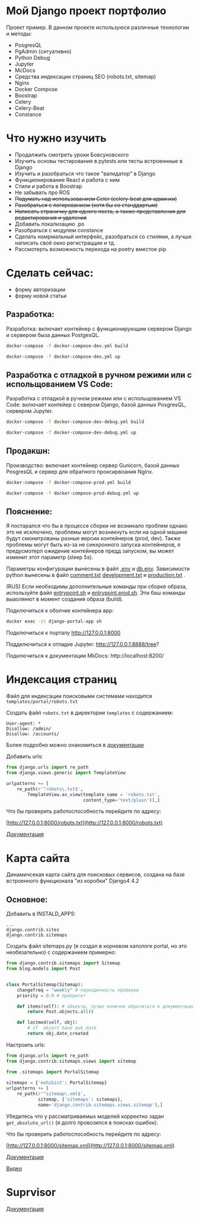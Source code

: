 # Мой Django проект портфолио
Проект пример. В данном проекте используюся различные технологии и методы:
- PosgresQL
- PgAdmin (ситуативно)
- Python Debug
- Jupyter
- McDocs
- Средства индексации страниц SEO (robots.txt, sitemap)
- Nginx
- Docker Compose
- Boostrap
- Celery
- Celery-Beat
- Constance


# Что нужно изучить
- Продалжить смотреть уроки Бовсуновского
- Изучить основы тестирования в pytests или тесты встроеннные в Django
- Изучить и разобраться что такое "валидатор" в Django
- Функционирование React и работа с ним
- Стили и работа в Boostrap
- Не забывать про ROS
- ~~Подумать над использованием Celer (celery-beat для админки)~~
- ~~Разобраться с логированием (хотя бы со станддартым)~~
- ~~Написать страничку для одного поста, а также представления для редактирования и удаления~~
- Добавить локализацию .po
- Разобраться с модулем constance
- Сделать номрмальный интерфейс, разобраться со стилями, а лучше написать своё окно регистрацции и тд.
- Рассмотерть возможность перехода на poetry вместое pip

# Сделать сейчас:
- форму авторизации
- форму новой статьи 

## Разработка: 

Разработка: включает контейнер с функционирующим сервером Django и сервером быза данных PostgesQL.

```bash
docker-compose -f docker-compose-dev.yml build
```

```bash
docker-compose -f docker-compose-dev.yml up
```

## Разработка с отладкой в ручном режими или с испольщованием VS Code:
Разработка с отладкой в ручном режими или с испольщованием VS Code: включает контейер с севером Django, базой данных PosgresQL, сервером Jupyter.

```bash
docker-compose -f docker-compose-dev-debug.yml build
```

```bash
docker-compose -f docker-compose-dev-debug.yml up
```

## Продакшн:
Производство: включает контейнер сервер Gunicorn, базой данных PosgresQL и сервер для обратного проксирвоания Nginx.

```bash
docker-compose -f docker-compose-prod.yml build
```

```bash
docker-compose -f docker-compose-prod-debug.yml up
```

## Пояснение:
Я постарался что бы в процессе сборки не возникало проблем однако это не исключено, проблемы могут возникнуть если на одной машине будут смонитрованы разные версии контейнеров (prod, dev). Также проблемы могут быть из-за не синхронного запуска контейнеров, я предусмотерл ожидение контейнеров предд запуском, вы может изменит этот параметр (sleep 5s).

Параметры конфигурации вынесены в файл [.env](env/.env) и [db.env](env/db.env).
Зависимости python вынесены в файл [comment.txt](pip_install_txt/comment.txt) [development.txt](pip_install_txt/development.txt) и [production.txt](requirements/production.txt) .

(RUS) Если необходимы дополнительные команды при сборке образа, используйте файл  [entrypoint.sh](entrypoint.sh) и [entrypoint.prod.sh](entrypoint.prod.sh). Эти баш команды выаолянют в момент создания образа (build).


Подключиться к оболчке контейнера app:
```bash
docker exec -it django-portal-app sh
```

Подключиться к порталу
http://127.0.0.1:8000

Поддключиться к отладке Jupyter:
http://127.0.0.1:8888/tree?

Подключиться к документации MkDocs:
http://localhost:8200/

# Индексация страниц 

Файл для индексации поисковыми системами находится `templates/portal/robots.txt`

Создать файл `robots.txt` в директории `templates` с содержанием:

```
User-agent: *
Disallow: /admin/
Disallow: /accounts/
```
Более подробно можно онакомиться в [документации](https://django.fun/ru/articles/tutorials/kak-dobavit-robotstxt-na-svoj-sajt-django/)

Добавить urls:

```python
from django.urls import re_path
from django.views.generic import TemplateView

urlpatterns += [
    re_path(r'^robots\.txt$',
        TemplateView.as_view(template_name = 'robots.txt',
                             content_type='text/plain')),]
```

Что бы проверить работоспособность перейдите по адресу:

[http://127.0.0.1:8000/robots.txt](http://127.0.0.1:8000/robots.txt)

[Документация](https://django.fun/ru/articles/tutorials/kak-dobavit-robotstxt-na-svoj-sajt-django/)

# Карта сайта
Динамичсекая карта сайта для поисковых  сервисов, создана на базе встроенного функционала "из коробки" Django4 4.2

## Основное:
Добавить в INSTALD_APPS:
```
...
django.contrib.sites
django.contrib.sitemaps
```
 
Создать файл sitemaps.py (я создал в корневом катологе portal, но это необязательно) с содержанием примерно:

```python
from django.contrib.sitemaps import Sitemap
from blog.models import Post


class PortalSitemap(Sitemap):
    changefreq = "weekly" # переодичность проверки
    priority = 0.9 # приоритет

    def items(self): # объекты, лучше конечно обратиться к документации
        return Post.objects.all()

    def lastmod(self, obj):
        # if  object have pub_date
        return obj.date_created
```

Настроить urls:
```python
from django.urls import re_path
from django.contrib.sitemaps.views import sitemap

from .sitemaps import PortalSitemap
  
sitemaps = {'exhibist': PortalSitemap}
urlpatterns += [
    re_path(r'^sitemap\.xml$',
            sitemap, {'sitemaps': sitemaps},
            name='django.contrib.sitemaps.views.sitemap'),]

```
Убедитесь что у рассматриваемых моделей корректно задан `get_absolute_url()` (я долго провозился в поисках ошибок).

Что бы проверить работоспособность перейдите по адресу:

[http://127.0.0.1:8000/sitemap.xml](http://127.0.0.1:8000/sitemap.xml)

[Документация](https://docs.djangoproject.com/en/4.2/ref/contrib/sitemaps/)

[Видео](https://www.youtube.com/watch?v=Y0qKYFZDlmo&t=379s)

# Suprvisor

[Документация](http://supervisord.org/running.html)